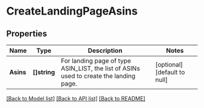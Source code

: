 # CreateLandingPageAsins

## Properties
Name | Type | Description | Notes
------------ | ------------- | ------------- | -------------
**Asins** | **[]string** | For landing page of type ASIN_LIST, the list of ASINs used to create the landing page. | [optional] [default to null]

[[Back to Model list]](../README.md#documentation-for-models) [[Back to API list]](../README.md#documentation-for-api-endpoints) [[Back to README]](../README.md)

